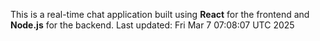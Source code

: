 This is a real-time chat application built using **React** for the frontend and **Node.js** for the backend.
Last updated: Fri Mar  7 07:08:07 UTC 2025
